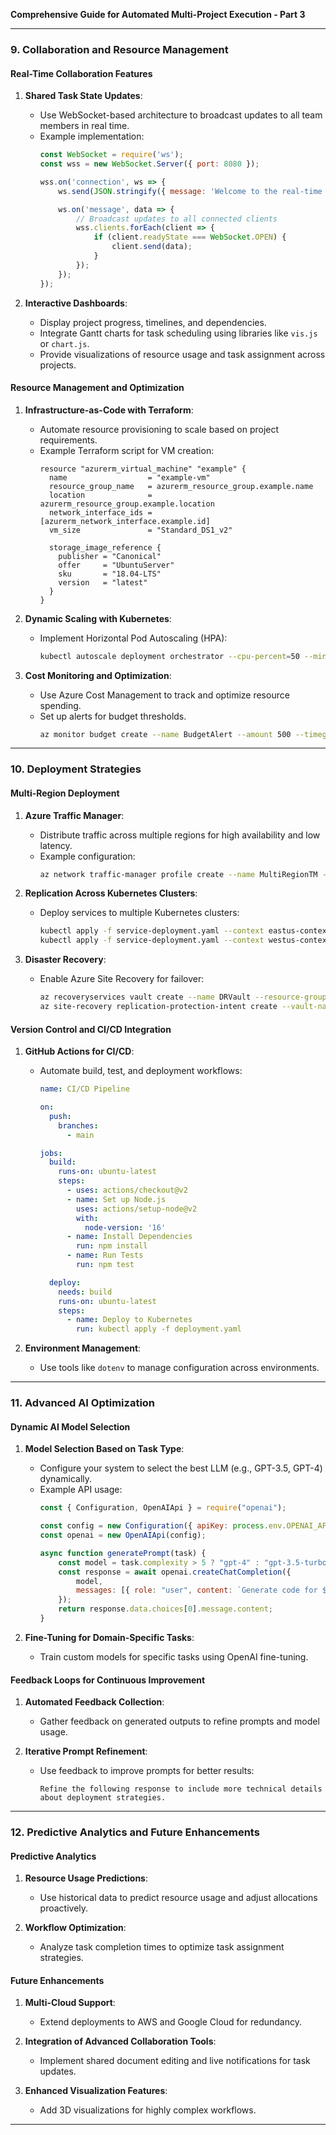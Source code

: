 **Comprehensive Guide for Automated Multi-Project Execution - Part 3**

---

### **9. Collaboration and Resource Management**

#### **Real-Time Collaboration Features**
1. **Shared Task State Updates**:
   - Use WebSocket-based architecture to broadcast updates to all team members in real time.
   - Example implementation:
     ```javascript
     const WebSocket = require('ws');
     const wss = new WebSocket.Server({ port: 8080 });

     wss.on('connection', ws => {
         ws.send(JSON.stringify({ message: 'Welcome to the real-time task manager!' }));

         ws.on('message', data => {
             // Broadcast updates to all connected clients
             wss.clients.forEach(client => {
                 if (client.readyState === WebSocket.OPEN) {
                     client.send(data);
                 }
             });
         });
     });
     ```

2. **Interactive Dashboards**:
   - Display project progress, timelines, and dependencies.
   - Integrate Gantt charts for task scheduling using libraries like `vis.js` or `chart.js`.
   - Provide visualizations of resource usage and task assignment across projects.

#### **Resource Management and Optimization**

1. **Infrastructure-as-Code with Terraform**:
   - Automate resource provisioning to scale based on project requirements.
   - Example Terraform script for VM creation:
     ```hcl
     resource "azurerm_virtual_machine" "example" {
       name                  = "example-vm"
       resource_group_name   = azurerm_resource_group.example.name
       location              = azurerm_resource_group.example.location
       network_interface_ids = [azurerm_network_interface.example.id]
       vm_size               = "Standard_DS1_v2"

       storage_image_reference {
         publisher = "Canonical"
         offer     = "UbuntuServer"
         sku       = "18.04-LTS"
         version   = "latest"
       }
     }
     ```

2. **Dynamic Scaling with Kubernetes**:
   - Implement Horizontal Pod Autoscaling (HPA):
     ```bash
     kubectl autoscale deployment orchestrator --cpu-percent=50 --min=3 --max=10
     ```

3. **Cost Monitoring and Optimization**:
   - Use Azure Cost Management to track and optimize resource spending.
   - Set up alerts for budget thresholds.
     ```bash
     az monitor budget create --name BudgetAlert --amount 500 --timegrain Monthly --resource-group MultiProjectRG
     ```

---

### **10. Deployment Strategies**

#### **Multi-Region Deployment**
1. **Azure Traffic Manager**:
   - Distribute traffic across multiple regions for high availability and low latency.
   - Example configuration:
     ```bash
     az network traffic-manager profile create --name MultiRegionTM --routing-method Performance --unique-dns-name myapp
     ```

2. **Replication Across Kubernetes Clusters**:
   - Deploy services to multiple Kubernetes clusters:
     ```bash
     kubectl apply -f service-deployment.yaml --context eastus-context
     kubectl apply -f service-deployment.yaml --context westus-context
     ```

3. **Disaster Recovery**:
   - Enable Azure Site Recovery for failover:
     ```bash
     az recoveryservices vault create --name DRVault --resource-group MultiProjectRG
     az site-recovery replication-protection-intent create --vault-name DRVault --source-resource-id <resource-id>
     ```

#### **Version Control and CI/CD Integration**
1. **GitHub Actions for CI/CD**:
   - Automate build, test, and deployment workflows:
     ```yaml
     name: CI/CD Pipeline

     on:
       push:
         branches:
           - main

     jobs:
       build:
         runs-on: ubuntu-latest
         steps:
           - uses: actions/checkout@v2
           - name: Set up Node.js
             uses: actions/setup-node@v2
             with:
               node-version: '16'
           - name: Install Dependencies
             run: npm install
           - name: Run Tests
             run: npm test

       deploy:
         needs: build
         runs-on: ubuntu-latest
         steps:
           - name: Deploy to Kubernetes
             run: kubectl apply -f deployment.yaml
     ```

2. **Environment Management**:
   - Use tools like `dotenv` to manage configuration across environments.

---

### **11. Advanced AI Optimization**

#### **Dynamic AI Model Selection**
1. **Model Selection Based on Task Type**:
   - Configure your system to select the best LLM (e.g., GPT-3.5, GPT-4) dynamically.
   - Example API usage:
     ```javascript
     const { Configuration, OpenAIApi } = require("openai");

     const config = new Configuration({ apiKey: process.env.OPENAI_API_KEY });
     const openai = new OpenAIApi(config);

     async function generatePrompt(task) {
         const model = task.complexity > 5 ? "gpt-4" : "gpt-3.5-turbo";
         const response = await openai.createChatCompletion({
             model,
             messages: [{ role: "user", content: `Generate code for ${task.name}` }],
         });
         return response.data.choices[0].message.content;
     }
     ```

2. **Fine-Tuning for Domain-Specific Tasks**:
   - Train custom models for specific tasks using OpenAI fine-tuning.

#### **Feedback Loops for Continuous Improvement**
1. **Automated Feedback Collection**:
   - Gather feedback on generated outputs to refine prompts and model usage.

2. **Iterative Prompt Refinement**:
   - Use feedback to improve prompts for better results:
     ```text
     Refine the following response to include more technical details about deployment strategies.
     ```

---

### **12. Predictive Analytics and Future Enhancements**

#### **Predictive Analytics**
1. **Resource Usage Predictions**:
   - Use historical data to predict resource usage and adjust allocations proactively.

2. **Workflow Optimization**:
   - Analyze task completion times to optimize task assignment strategies.

#### **Future Enhancements**
1. **Multi-Cloud Support**:
   - Extend deployments to AWS and Google Cloud for redundancy.

2. **Integration of Advanced Collaboration Tools**:
   - Implement shared document editing and live notifications for task updates.

3. **Enhanced Visualization Features**:
   - Add 3D visualizations for highly complex workflows.

---

